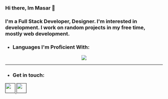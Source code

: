 ### Hi there, Im Masar 👋

### I'm a Full Stack Developer, Designer. I'm interested in development. I work on random projects in my free time, mostly web development.


- ### Languages I'm Proficient With:
<p align="center">
  <a href="https://skillicons.dev">
    <img src="https://skillicons.dev/icons?i=css,bots,firebase,html,js,mongodb,nextjs,nodejs,react,tailwind,ts" />
  </a>
</p>

---

- ### Get in touch:   

<a href="">
  <img height="32" width="32" src="https://cdn.jsdelivr.net/npm/simple-icons@v6/icons/linkedin.svg" />
</a>
<a href="">
  <img height="32" width="32" src="https://cdn.jsdelivr.net/npm/simple-icons@v6/icons/discord.svg" />
</a> 
